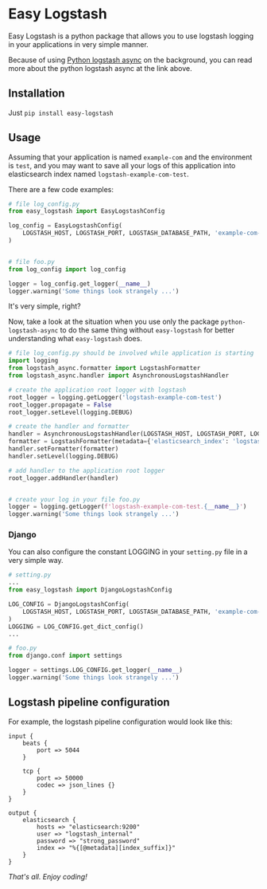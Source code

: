 # Easy Logstash

Easy Logstash is a python package that allows you to use logstash logging
in your applications in very simple manner.

Because of using [Python logstash async](https://github.com/eht16/python-logstash-async/tree/49635e1fdac463329196f44693735070c5275231)
on the background, you can read more about the python logstash async at the link above.

## Installation
 Just `pip install easy-logstash`

## Usage
Assuming that your application is named `example-com` and the environment is `test`,
and you may want to save all your logs of this application
into elasticsearch index named `logstash-example-com-test`.

There are a few code examples:

```python
# file log_config.py
from easy_logstash import EasyLogstashConfig

log_config = EasyLogstashConfig(
    LOGSTASH_HOST, LOGSTASH_PORT, LOGSTASH_DATABASE_PATH, 'example-com-test'
)


# file foo.py
from log_config import log_config

logger = log_config.get_logger(__name__)
logger.warning('Some things look strangely ...')
```

It's very simple, right?

Now, take a look at the situation when you use only the package `python-logstash-async`
to do the same thing without `easy-logstash`
for better understanding what `easy-logstash` does.

```python
# file log_config.py should be involved while application is starting
import logging
from logstash_async.formatter import LogstashFormatter
from logstash_async.handler import AsynchronousLogstashHandler

# create the application root logger with logstash
root_logger = logging.getLogger('logstash-example-com-test')
root_logger.propagate = False
root_logger.setLevel(logging.DEBUG)

# create the handler and formatter
handler = AsynchronousLogstashHandler(LOGSTASH_HOST, LOGSTASH_PORT, LOGSTASH_DATABASE_PATH)
formatter = LogstashFormatter(metadata={'elasticsearch_index': 'logstash-example-com-test'})
handler.setFormatter(formatter)
handler.setLevel(logging.DEBUG)

# add handler to the application root logger
root_logger.addHandler(handler)


# create your log in your file foo.py
logger = logging.getLogger(f'logstash-example-com-test.{__name__}')
logger.warning('Some things look strangely ...')
```

### Django
You can also configure the constant LOGGING in your `setting.py` file in a very simple way.

```python
# setting.py
...
from easy_logstash import DjangoLogstashConfig

LOG_CONFIG = DjangoLogstashConfig(
    LOGSTASH_HOST, LOGSTASH_PORT, LOGSTASH_DATABASE_PATH, 'example-com-test'
)
LOGGING = LOG_CONFIG.get_dict_config()
...

# foo.py
from django.conf import settings

logger = settings.LOG_CONFIG.get_logger(__name__)
logger.warning('Some things look strangely ...')
```

## Logstash pipeline configuration
For example, the logstash pipeline configuration would look like this:

```
input {
	beats {
		port => 5044
	}

	tcp {
		port => 50000
		codec => json_lines {}
	}
}

output {
	elasticsearch {
		hosts => "elasticsearch:9200"
		user => "logstash_internal"
		password => "strong_password"
		index => "%{[@metadata][index_suffix]}"
	}
}
```


*That's all. Enjoy coding!*
